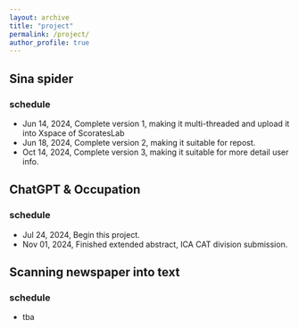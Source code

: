 ```yaml
---
layout: archive
title: "project"
permalink: /project/
author_profile: true
---
```

## Sina spider
### schedule
- Jun 14, 2024, Complete version 1, making it multi-threaded and upload it into Xspace of ScoratesLab
- Jun 18, 2024, Complete version 2, making it suitable for repost.
- Oct 14, 2024, Complete version 3, making it suitable for more detail user info.

## ChatGPT & Occupation
### schedule
- Jul 24, 2024, Begin this project.
- Nov 01, 2024, Finished extended abstract, ICA CAT division submission.

## Scanning newspaper into text
### schedule
- tba

